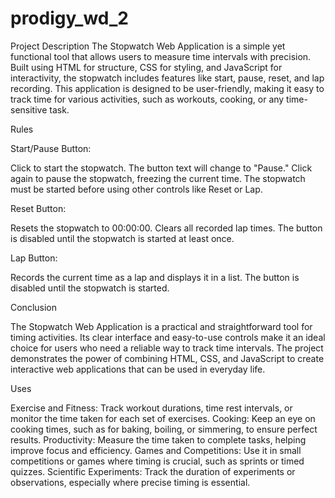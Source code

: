 # prodigy_wd_2
Project Description
The Stopwatch Web Application is a simple yet functional tool that allows users to measure time intervals with precision. Built using HTML for structure, CSS for styling, and JavaScript for interactivity, the stopwatch includes features like start, pause, reset, and lap recording. This application is designed to be user-friendly, making it easy to track time for various activities, such as workouts, cooking, or any time-sensitive task.


Rules

Start/Pause Button:

Click to start the stopwatch. The button text will change to "Pause."
Click again to pause the stopwatch, freezing the current time.
The stopwatch must be started before using other controls like Reset or Lap.

Reset Button:

Resets the stopwatch to 00:00:00.
Clears all recorded lap times.
The button is disabled until the stopwatch is started at least once.

Lap Button:

Records the current time as a lap and displays it in a list.
The button is disabled until the stopwatch is started.

Conclusion


The Stopwatch Web Application is a practical and straightforward tool for timing activities. Its clear interface and easy-to-use controls make it an ideal choice for users who need a reliable way to track time intervals. The project demonstrates the power of combining HTML, CSS, and JavaScript to create interactive web applications that can be used in everyday life.

Uses

Exercise and Fitness: Track workout durations, time rest intervals, or monitor the time taken for each set of exercises.
Cooking: Keep an eye on cooking times, such as for baking, boiling, or simmering, to ensure perfect results.
Productivity: Measure the time taken to complete tasks, helping improve focus and efficiency.
Games and Competitions: Use it in small competitions or games where timing is crucial, such as sprints or timed quizzes.
Scientific Experiments: Track the duration of experiments or observations, especially where precise timing is essential.
